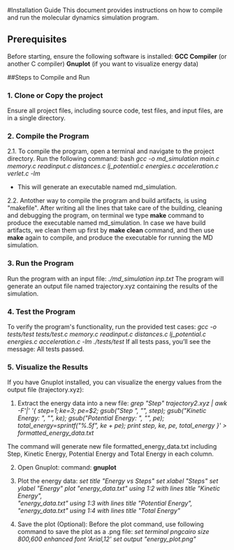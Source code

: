 #Installation Guide
This document provides instructions on how to compile and run the molecular dynamics simulation program.

## Prerequisites
Before starting, ensure the following software is installed:
**GCC Compiler** (or another C compiler)
**Gnuplot** (if you want to visualize energy data)

##Steps to Compile and Run
### 1. Clone or Copy the project
Ensure all project files, including source code, test files, and input files, are in a single directory.

### 2. Compile the Program 
2.1. To compile the program, open a terminal and navigate to the project directory. Run the following command:
bash
*gcc -o md_simulation main.c memory.c readinput.c distances.c lj_potential.c energies.c acceleration.c verlet.c -lm*
- This will generate an executable named md_simulation.

2.2. Antother way to compile the program and build artifacts, is using "makefile". After writing all the lines that take care of the building, cleaning and debugging the program, on terminal we type **make** command to produce the executable named md_simulation.
In case we have build artifacts, we clean them up first by **make clean** command, and then use **make** again to compile, and produce the executable for running the MD simulation.

### 3. Run the Program
Run the program with an input file:
*./md_simulation inp.txt*
The program will generate an output file named trajectory.xyz containing the results of the simulation.

### 4. Test the Program
To verify the program's functionality, run the provided test cases:
*gcc -o tests/test tests/test.c memory.c readinput.c distances.c lj_potential.c energies.c acceleration.c -lm
./tests/test*
If all tests pass, you’ll see the message: All tests passed.

### 5. Visualize the Results
If you have Gnuplot installed, you can visualize the energy values from the output file (trajectory.xyz):
  1) Extract the energy data into a new file:
*grep "Step" trajectory2.xyz | awk -F'|' '{
    step=$1;
    ke=$3;
    pe=$2;
    gsub("Step ", "", step);
    gsub("Kinetic Energy: ", "", ke);
    gsub("Potential Energy: ", "", pe);
    total_energy=sprintf("%.5f", ke + pe);
    print step, ke, pe, total_energy
}' > formatted_energy_data.txt*

The command will generate new file formatted_energy_data.txt including Step, Kinetic Energy, Potential Energy and Total Energy in each column.

  2) Open Gnuplot: command: **gnuplot**

  3) Plot the energy data:
*set title "Energy vs Steps"
set xlabel "Steps"
set ylabel "Energy"
plot "energy_data.txt" using 1:2 with lines title "Kinetic Energy", \
     "energy_data.txt" using 1:3 with lines title "Potential Energy", \
     "energy_data.txt" using 1:4 with lines title "Total Energy"*

  4) Save the plot (Optional): Before the plot command, use following command to save the plot as a .png file:
*set terminal pngcairo size 800,600 enhanced font 'Arial,12'
set output "energy_plot.png"*




